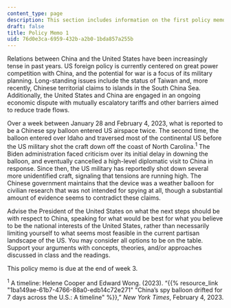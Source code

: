 ```yaml
---
content_type: page
description: This section includes information on the first policy memo.
draft: false
title: Policy Memo 1
uid: 76d0e3ca-6959-432b-a2b0-1bda857a255b
---
```

Relations between China and the United States have been increasingly tense in past years. US foreign policy is currently centered on great power competition with China, and the potential for war is a focus of its military planning. Long-standing issues include the status of Taiwan and, more recently, Chinese territorial claims to islands in the South China Sea. Additionally, the United States and China are engaged in an ongoing economic dispute with mutually escalatory tariffs and other barriers aimed to reduce trade flows.

Over a week between January 28 and February 4, 2023, what is reported to be a Chinese spy balloon entered US airspace twice. The second time, the balloon entered over Idaho and traversed most of the continental US before the US military shot the craft down off the coast of North Carolina.<sup>1</sup> The Biden administration faced criticism over its initial delay in downing the balloon, and eventually cancelled a high-level diplomatic visit to China in response. Since then, the US military has reportedly shot down several more unidentified craft, signaling that tensions are running high. The Chinese government maintains that the device was a weather balloon for civilian research that was not intended for spying at all, though a substantial amount of evidence seems to contradict these claims.

Advise the President of the United States on what the next steps should be with respect to China, speaking for what would be best for what you believe to be the national interests of the United States, rather than necessarily limiting yourself to what seems most feasible in the current partisan landscape of the US. You may consider all options to be on the table. Support your arguments with concepts, theories, and/or approaches discussed in class and the readings.

This policy memo is due at the end of week 3.

​<sup>1</sup> A timeline: Helene Cooper and Edward Wong. (2023). “{{% resource_link "1ba149ae-61b7-4766-88a0-edb14c72e271" "China’s spy balloon drifted for 7 days across the U.S.: A timeline" %}},” *New York Times*, February 4, 2023.